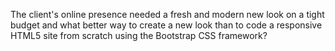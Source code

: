 The client's online presence needed a fresh and modern new look on a tight budget and what better way to create a new look than to code a responsive HTML5 site from scratch using the Bootstrap CSS framework?
